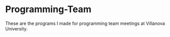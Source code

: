# Programming-Team
These are the programs I made for programming team meetings at Villanova University. 
